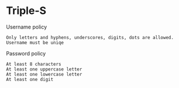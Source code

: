 # Triple-S

Username policy

    Only letters and hyphens, underscores, digits, dots are allowed.
    Username must be uniqe


Password policy

    At least 8 characters
    At least one uppercase letter
    At least one lowercase letter
    At least one digit
